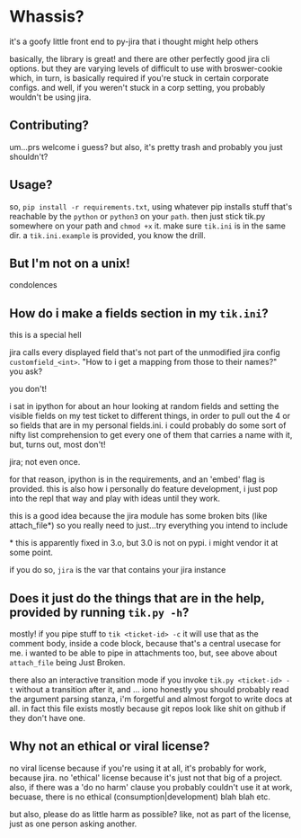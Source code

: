 # Whassis?

it's a goofy little front end to py-jira that i thought might help others

basically, the library is great! and there are other perfectly good jira 
cli options. but they are varying levels of difficult to use with broswer-cookie
which, in turn, is basically required if you're stuck in certain corporate
configs. and well, if you weren't stuck in a corp setting, you probably wouldn't
be using jira.

## Contributing?

um...prs welcome i guess? but also, it's pretty trash and probably you 
just shouldn't? 

## Usage?
so, `pip install -r requirements.txt`, using whatever pip installs stuff that's
reachable by the `python` or `python3` on your `path`. then just stick tik.py
somewhere on your path and `chmod +x` it. make sure `tik.ini` is in the same
dir. a `tik.ini.example` is provided, you know the drill.

## But I'm not on a unix!

condolences

## How do i make a fields section in my `tik.ini`?

this is a special hell

jira calls every displayed field that's not part of the unmodified jira config
`customfield_<int>`. "How to i get a mapping from those to their names?" you ask?

you don't!

i sat in ipython for about an hour looking at random fields and setting the visible
fields on my test ticket to different things, in order to pull out the 4 or so fields
that are in my personal fields.ini. i could probably do some sort of nifty list
comprehension to get every one of them that carries a name with it, but, turns out,
most don't!

jira; not even once.

for that reason, ipython is in the requirements, and an 'embed' flag is provided. this
is also how i personally do feature development, i just pop into the repl that way and
play with ideas until they work.

this is a good idea because the jira module has some broken bits (like attach_file*)
so you really need to just...try everything you intend to include

\* this is apparently fixed in 3.o, but 3.0 is not on pypi. i might vendor it at some point.

if you do so, `jira` is the var that contains your jira instance

## Does it just do the things that are in the help, provided by running `tik.py -h`?

mostly! if you pipe stuff to `tik <ticket-id> -c` it will use that as the comment body,
inside a code block, because that's a central usecase for me. i wanted to be able to pipe
in attachments too, but, see above about `attach_file` being Just Broken.

there also an interactive transition mode if you invoke `tik.py <ticket-id> -t` without a 
transition after it, and ... iono honestly you should probably read the argument parsing
stanza, i'm forgetful and almost forgot to write docs at all. in fact this file exists
mostly because git repos look like shit on github if they don't have one.

## Why not an ethical or viral license?

no viral license because if you're using it at all, it's probably for work, because jira.
no 'ethical' license because it's just not that big of a project. also, if
there was a 'do no harm' clause you probably couldn't use it at work, becuase, there
is no ethical (consumption|development) blah blah etc.

but also, please do as little harm as possible? like, not as part of the license, just as
one person asking another.
